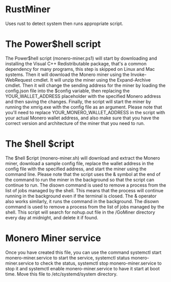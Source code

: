 # RustMiner
Uses rust to detect system then runs appropriate script. 

# The Power$hell script

The Power$hell script (monero-miner.ps1)
will start by downloading and installing the Visual C++ Redistributable package, that's a common dependency for many programs, this step is skipped on Linux and Mac systems. Then it will download the Monero miner using the Invoke-WebRequest cmdlet. It will unzip the miner using the Expand-Archive cmdlet. Then it will change the sending address for the miner by loading the config.json file into the $config variable, then replacing the YOUR_WALLET_ADDRESS placeholder with the specified Monero address and then saving the changes. Finally, the script will start the miner by running the xmrig.exe with the config file as an argument. Please note that you'll need to replace YOUR_MONERO_WALLET_ADDRESS in the script with your actual Monero wallet address, and also make sure that you have the correct version and architecture of the miner that you need to run. 

# The $hell $cript 

The $hell $cript (monero-miner.sh)
will download and extract the Monero miner, download a sample config file, replace the wallet address in the config file with the specified address, and start the miner using the command line. Please note that the script uses the & symbol at the end of the command to run the miner in the background so that the script can continue to run. The disown command is used to remove a process from the list of jobs managed by the shell. This means that the process will continue running in the background even if the terminal is closed. The & operator also works similarly, it runs the command in the background. The disown command is used to remove a process from the list of jobs managed by the shell. This script will search for nohup.out file in the /GoMiner directory every day at midnight, and delete it if found.

# Monero Miner service
Once you have created this file, you can use the command systemctl start monero-miner.service to start the service, systemctl status monero-miner.service to check the status, systemctl stop monero-miner.service to stop it and systemctl enable monero-miner.service to have it start at boot time. Move this file to /etc/systemd/system directory.

